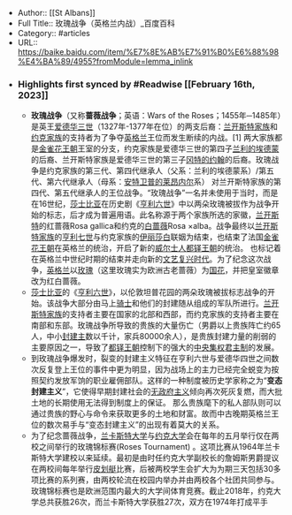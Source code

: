 - Author:: [[St Albans]]
- Full Title:: 玫瑰战争（英格兰内战）_百度百科
- Category:: #articles
- URL:: https://baike.baidu.com/item/%E7%8E%AB%E7%91%B0%E6%88%98%E4%BA%89/4955?fromModule=lemma_inlink
- ### Highlights first synced by #Readwise [[February 16th, 2023]]
    - **玫瑰战争**（又称**蔷薇战争**；英语：Wars of the Roses；1455年─1485年）是英王[爱德华三世](/item/%E7%88%B1%E5%BE%B7%E5%8D%8E%E4%B8%89%E4%B8%96/3001977?fromModule=lemma_inlink)（1327年-1377年在位）的两支后裔：[兰开斯特家族](/item/%E5%85%B0%E5%BC%80%E6%96%AF%E7%89%B9%E5%AE%B6%E6%97%8F/9633687?fromModule=lemma_inlink)和[约克家族](/item/%E7%BA%A6%E5%85%8B%E5%AE%B6%E6%97%8F/22851358?fromModule=lemma_inlink)的支持者为了争夺[英格兰](/item/%E8%8B%B1%E6%A0%BC%E5%85%B0/1064478?fromModule=lemma_inlink)王位而发生断续的内战。[1]
      两大家族都是[金雀花王朝](/item/%E9%87%91%E9%9B%80%E8%8A%B1%E7%8E%8B%E6%9C%9D/2978942?fromModule=lemma_inlink)王室的分支，约克家族是爱德华三世的第四子[兰利的埃德蒙](/item/%E5%85%B0%E5%88%A9%E7%9A%84%E5%9F%83%E5%BE%B7%E8%92%99/56451899?fromModule=lemma_inlink)的后裔、兰开斯特家族是爱德华三世的第三子[冈特的约翰](/item/%E5%86%88%E7%89%B9%E7%9A%84%E7%BA%A6%E7%BF%B0/2312500?fromModule=lemma_inlink)的后裔。玫瑰战争是约克家族的第三代、第四代继承人（父系：兰利的埃德蒙系）/第五代、第六代继承人（母系：[安特卫普的莱昂内尔](/item/%E5%AE%89%E7%89%B9%E5%8D%AB%E6%99%AE%E7%9A%84%E8%8E%B1%E6%98%82%E5%86%85%E5%B0%94/24695304?fromModule=lemma_inlink)系） 对兰开斯特家族的第四代、第五代继承人的王位战争。“玫瑰战争”一名并未使用于当时，而是在16世纪，[莎士比亚](/item/%E8%8E%8E%E5%A3%AB%E6%AF%94%E4%BA%9A/121079?fromModule=lemma_inlink)在历史剧《[亨利六世](/item/%E4%BA%A8%E5%88%A9%E5%85%AD%E4%B8%96/9732591?fromModule=lemma_inlink)》中以两朵玫瑰被拔作为战争开始的标志，后才成为普遍用语。此名称源于两个家族所选的家徽，[兰开斯特](/item/%E5%85%B0%E5%BC%80%E6%96%AF%E7%89%B9/9872210?fromModule=lemma_inlink)的红蔷薇Rosa gallica和约克的[白蔷薇](/item/%E7%99%BD%E8%94%B7%E8%96%87/7584610?fromModule=lemma_inlink)Rosa ×alba。战争最终以[兰开斯特家族](/item/%E5%85%B0%E5%BC%80%E6%96%AF%E7%89%B9%E5%AE%B6%E6%97%8F/9633687?fromModule=lemma_inlink)的[亨利七世](/item/%E4%BA%A8%E5%88%A9%E4%B8%83%E4%B8%96/9483474?fromModule=lemma_inlink)与约克家族的[伊丽莎白](/item/%E4%BC%8A%E4%B8%BD%E8%8E%8E%E7%99%BD/23457113?fromModule=lemma_inlink)联姻为结束，也结束了法国[金雀花王朝](/item/%E9%87%91%E9%9B%80%E8%8A%B1%E7%8E%8B%E6%9C%9D/2978942?fromModule=lemma_inlink)在英格兰的统治，开启了新的[威尔士人](/item/%E5%A8%81%E5%B0%94%E5%A3%AB%E4%BA%BA/2122775?fromModule=lemma_inlink)[都铎王朝](/item/%E9%83%BD%E9%93%8E%E7%8E%8B%E6%9C%9D/55916?fromModule=lemma_inlink)的统治。 也标记着在英格兰中世纪时期的结束并走向新的[文艺复兴时代](/item/%E6%96%87%E8%89%BA%E5%A4%8D%E5%85%B4%E6%97%B6%E4%BB%A3/12257112?fromModule=lemma_inlink)。为了纪念这次战争，[英格兰](/item/%E8%8B%B1%E6%A0%BC%E5%85%B0/1064478?fromModule=lemma_inlink)以[玫瑰](/item/%E7%8E%AB%E7%91%B0/63206?fromModule=lemma_inlink)（这里玫瑰实为欧洲古老蔷薇）为[国花](/item/%E5%9B%BD%E8%8A%B1/564329?fromModule=lemma_inlink)，并把皇室徽章改为红白蔷薇。
    - [莎士比亚](/item/%E8%8E%8E%E5%A3%AB%E6%AF%94%E4%BA%9A?fromModule=lemma_inlink)的《[亨利六世](/item/%E4%BA%A8%E5%88%A9%E5%85%AD%E4%B8%96?fromModule=lemma_inlink)》，以伦敦坦普花园的两朵玫瑰被拔标志战争的开始。该战争大部分由马上[骑士](/item/%E9%AA%91%E5%A3%AB/1452?fromModule=lemma_inlink)和他们的封建随从组成的军队所进行。[兰开斯特家族](/item/%E5%85%B0%E5%BC%80%E6%96%AF%E7%89%B9%E5%AE%B6%E6%97%8F?fromModule=lemma_inlink)的支持者主要在国家的北部和西部，而约克家族的支持者主要在南部和东部。玫瑰战争所导致的贵族的大量伤亡（男爵以上贵族阵亡约65人，中小[封建主](/item/%E5%B0%81%E5%BB%BA%E4%B8%BB?fromModule=lemma_inlink)数以千计，家兵80000余人），是贵族封建力量的削弱的主要原因之一，导致了[都铎王朝](/item/%E9%83%BD%E9%93%8E%E7%8E%8B%E6%9C%9D?fromModule=lemma_inlink)控制下的强大的[中央集权](/item/%E4%B8%AD%E5%A4%AE%E9%9B%86%E6%9D%83?fromModule=lemma_inlink)[君主制](/item/%E5%90%9B%E4%B8%BB%E5%88%B6?fromModule=lemma_inlink)的发展。
    - 到玫瑰战争爆发时，裂变的封建主义特征在亨利六世与爱德华四世之间数次反复登上王位的事件中更为明显，因为战场上的主力已经完全蜕变为按照契约发放军饷的职业雇佣部队。这样的一种制度被历史学家称之为“**变态封建主义**”，它使得早期封建社会的[无政府主义](/item/%E6%97%A0%E6%94%BF%E5%BA%9C%E4%B8%BB%E4%B9%89/4175754?fromModule=lemma_inlink)倾向再次死灰复燃，而大批土地的长期使用无法得到制度上的保证。 那么贵族麾下的私人部队则可以通过贵族的野心与命令来获取更多的土地和财富。故而中古晚期英格兰王位的数次易手与“变态封建主义”的出现有着莫大的关系。
    - 为了纪念蔷薇战争，[兰卡斯特大学](/item/%E5%85%B0%E5%8D%A1%E6%96%AF%E7%89%B9%E5%A4%A7%E5%AD%A6?fromModule=lemma_inlink)与[约克大学](/item/%E7%BA%A6%E5%85%8B%E5%A4%A7%E5%AD%A6?fromModule=lemma_inlink)会在每年的五月举行仅在两校之间举行的玫瑰锦标赛(Roses Tournament) 。这项比赛从1964年兰卡斯特大学建校以来延续。最初是由时任约克大学副校长的詹姆斯男爵提议在两校间每年举行[皮划艇](/item/%E7%9A%AE%E5%88%92%E8%89%87/419236?fromModule=lemma_inlink)比赛，后被两校学生会扩大为为期三天包括30多项比赛的系列赛，由两校轮流在校园内举办并由两校各个社团共同参与。玫瑰锦标赛也是欧洲范围内最大的大学间体育竞赛。截止2018年，约克大学总共获胜26次，而兰卡斯特大学获胜27次，双方在1974年打成平手
